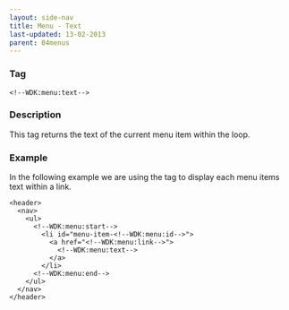 ```yaml
---
layout: side-nav
title: Menu - Text
last-updated: 13-02-2013
parent: 04menus
---
```


### Tag

`<!--WDK:menu:text-->`

### Description

This tag returns the text of the current menu item within the loop.

### Example

In the following example we are using the tag to display each menu items text within a link.

~~~
<header>
  <nav>
    <ul>
      <!--WDK:menu:start-->
        <li id="menu-item-<!--WDK:menu:id-->">
          <a href="<!--WDK:menu:link-->">
            <!--WDK:menu:text-->
          </a>
        </li>
      <!--WDK:menu:end-->
    </ul>
  </nav>
</header>
~~~